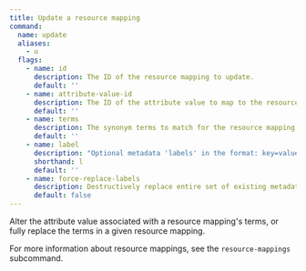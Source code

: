 ```yaml
---
title: Update a resource mapping
command:
  name: update
  aliases:
    - u
  flags:
    - name: id
      description: The ID of the resource mapping to update.
      default: ''
    - name: attribute-value-id
      description: The ID of the attribute value to map to the resource.
      default: ''
    - name: terms
      description: The synonym terms to match for the resource mapping.
      default: ''
    - name: label
      description: "Optional metadata 'labels' in the format: key=value"
      shorthand: l
      default: ''
    - name: force-replace-labels
      description: Destructively replace entire set of existing metadata 'labels' with any provided to this command
      default: false
---
```


Alter the attribute value associated with a resource mapping's terms, or fully replace the terms in a given resource mapping.

For more information about resource mappings, see the `resource-mappings` subcommand.

